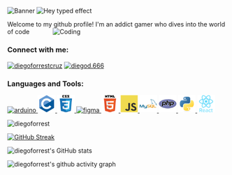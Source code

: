![Banner](https://mir-s3-cdn-cf.behance.net/project_modules/max_1200/81bb4b165684019.640b6038d133e.gif)
![Hey typed effect](https://readme-typing-svg.herokuapp.com?font=Poppins&weight=500&size=25&pause=1000&width=435&lines=Hey+there%2C+I'm+Diego+Cruz!+%F0%9F%91%8B)

Welcome to my github profile! I'm an addict gamer who dives into the world of code
<img align="right" alt="Coding" width="400" src="https://media.giphy.com/media/bGgsc5mWoryfgKBx1u/giphy.gif">



<h3 align="left">Connect with me:</h3>
<p align="left">
<a href="https://linkedin.com/in/diegoforrestcruz" target="blank"><img align="center" src="https://raw.githubusercontent.com/rahuldkjain/github-profile-readme-generator/master/src/images/icons/Social/linked-in-alt.svg" alt="diegoforrestcruz" height="30" width="40" /></a>
<a href="https://instagram.com/diegod.666" target="blank"><img align="center" src="https://raw.githubusercontent.com/rahuldkjain/github-profile-readme-generator/master/src/images/icons/Social/instagram.svg" alt="diegod.666" height="30" width="40" /></a>
</p>

<h3 align="left">Languages and Tools:</h3>
<p align="left"> <a href="https://www.arduino.cc/" target="_blank" rel="noreferrer"> <img src="https://cdn.worldvectorlogo.com/logos/arduino-1.svg" alt="arduino" width="40" height="40"/> </a> <a href="https://www.cprogramming.com/" target="_blank" rel="noreferrer"> <img src="https://raw.githubusercontent.com/devicons/devicon/master/icons/c/c-original.svg" alt="c" width="40" height="40"/> </a> <a href="https://www.w3schools.com/css/" target="_blank" rel="noreferrer"> <img src="https://raw.githubusercontent.com/devicons/devicon/master/icons/css3/css3-original-wordmark.svg" alt="css3" width="40" height="40"/> </a> <a href="https://www.figma.com/" target="_blank" rel="noreferrer"> <img src="https://www.vectorlogo.zone/logos/figma/figma-icon.svg" alt="figma" width="40" height="40"/> </a> <a href="https://www.w3.org/html/" target="_blank" rel="noreferrer"> <img src="https://raw.githubusercontent.com/devicons/devicon/master/icons/html5/html5-original-wordmark.svg" alt="html5" width="40" height="40"/> </a> <a href="https://developer.mozilla.org/en-US/docs/Web/JavaScript" target="_blank" rel="noreferrer"> <img src="https://raw.githubusercontent.com/devicons/devicon/master/icons/javascript/javascript-original.svg" alt="javascript" width="40" height="40"/> </a> <a href="https://www.mysql.com/" target="_blank" rel="noreferrer"> <img src="https://raw.githubusercontent.com/devicons/devicon/master/icons/mysql/mysql-original-wordmark.svg" alt="mysql" width="40" height="40"/> </a> <a href="https://www.php.net" target="_blank" rel="noreferrer"> <img src="https://raw.githubusercontent.com/devicons/devicon/master/icons/php/php-original.svg" alt="php" width="40" height="40"/> </a> <a href="https://www.python.org" target="_blank" rel="noreferrer"> <img src="https://raw.githubusercontent.com/devicons/devicon/master/icons/python/python-original.svg" alt="python" width="40" height="40"/> </a> <a href="https://reactjs.org/" target="_blank" rel="noreferrer"> <img src="https://raw.githubusercontent.com/devicons/devicon/master/icons/react/react-original-wordmark.svg" alt="react" width="40" height="40"/> </a> </p>  <p align="left"> <img src="https://komarev.com/ghpvc/?username=diegoforrest&label=Profile%20views&color=0e75b6&style=flat" alt="diegoforrest" /> </p>


[![GitHub Streak](https://streak-stats.demolab.com?user=diegoforrest&theme=tokyonight-duo&card_width=1080)](https://git.io/streak-stats)

![diegoforrest's GitHub stats](https://github-readme-stats.vercel.app/api?username=diegoforrest&show_icons=true&theme=tokyonight&card_width=1080)

![diegoforrest's github activity graph](https://github-readme-activity-graph.vercel.app/graph?username=diegoforrest&bg_color=000000&color=70a5fd&line=bf91f3&point=38bdae&area=true&hide_border=true)



